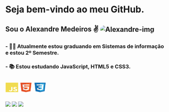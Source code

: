 # Seja bem-vindo ao meu GitHub.

  ## Sou o Alexandre Medeiros ✌️   <img align="center" alt="Alexandre-img" height="150" style="border-radius:50px;" src="https://user-images.githubusercontent.com/94659875/173669063-3b05f0c4-6de8-4446-aa0b-5cd1ab0d1015.png">

### - 🧑‍🎓 Atualmente estou graduando em Sistemas de informação e estou 2º Semestre.
### - 📚 Estou estudando JavaScript, HTML5 e CSS3.

<div style="display: inline_block"><br>
  <img align="center" alt="Alexandre-Js" height="30" width="40" src="https://raw.githubusercontent.com/devicons/devicon/master/icons/javascript/javascript-plain.svg">
  <img align="center" alt="Alexandre-HTML" height="30" width="40" src="https://raw.githubusercontent.com/devicons/devicon/master/icons/html5/html5-original.svg">
  <img align="center" alt="Alexandre-CSS" height="30" width="40" src="https://raw.githubusercontent.com/devicons/devicon/master/icons/css3/css3-original.svg">
</div>

##
 
<div>
  <a href="https://instagram.com/alexandremsjr" target="_blank"><img src="https://img.shields.io/badge/-Instagram-%23E4405F?style=for-the-badge&logo=instagram&logoColor=white" target="_blank"></a>
  <a href = "mailto:alexandremedeirosjunior@gmail.com"><img src="https://img.shields.io/badge/-Gmail-%23333?style=for-the-badge&logo=gmail&logoColor=white" target="_blank"></a>
  <a href="https://www.linkedin.com/in/alexandre-medeiros-dos-santos-junior-83b820a4/" target="_blank"><img src="https://img.shields.io/badge/-LinkedIn-%230077B5?style=for-the-badge&logo=linkedin&logoColor=white" target="_blank"></a> 
  
  </div>
 
